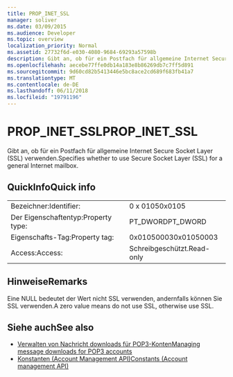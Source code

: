 ```yaml
---
title: PROP_INET_SSL
manager: soliver
ms.date: 03/09/2015
ms.audience: Developer
ms.topic: overview
localization_priority: Normal
ms.assetid: 27732f6d-e030-4080-9684-69293a57598b
description: Gibt an, ob für ein Postfach für allgemeine Internet Secure Socket Layer (SSL) verwenden.
ms.openlocfilehash: aecebe77ffe0db14a183e8b86269db7c7ff5d891
ms.sourcegitcommit: 9d60cd82b5413446e5bc8ace2cd689f683fb41a7
ms.translationtype: MT
ms.contentlocale: de-DE
ms.lasthandoff: 06/11/2018
ms.locfileid: "19791196"
---
```

# <a name="propinetssl"></a><span data-ttu-id="9e24c-103">PROP_INET_SSL</span><span class="sxs-lookup"><span data-stu-id="9e24c-103">PROP_INET_SSL</span></span>

<span data-ttu-id="9e24c-104">Gibt an, ob für ein Postfach für allgemeine Internet Secure Socket Layer (SSL) verwenden.</span><span class="sxs-lookup"><span data-stu-id="9e24c-104">Specifies whether to use Secure Socket Layer (SSL) for a general Internet mailbox.</span></span>
  
## <a name="quick-info"></a><span data-ttu-id="9e24c-105">QuickInfo</span><span class="sxs-lookup"><span data-stu-id="9e24c-105">Quick info</span></span>

|||
|:-----|:-----|
|<span data-ttu-id="9e24c-106">Bezeichner:</span><span class="sxs-lookup"><span data-stu-id="9e24c-106">Identifier:</span></span>  <br/> |<span data-ttu-id="9e24c-107">0 x 0105</span><span class="sxs-lookup"><span data-stu-id="9e24c-107">0x0105</span></span>  <br/> |
|<span data-ttu-id="9e24c-108">Der Eigenschaftentyp:</span><span class="sxs-lookup"><span data-stu-id="9e24c-108">Property type:</span></span>  <br/> |<span data-ttu-id="9e24c-109">PT_DWORD</span><span class="sxs-lookup"><span data-stu-id="9e24c-109">PT_DWORD</span></span>  <br/> |
|<span data-ttu-id="9e24c-110">Eigenschafts-Tag:</span><span class="sxs-lookup"><span data-stu-id="9e24c-110">Property tag:</span></span>  <br/> |<span data-ttu-id="9e24c-111">0x01050003</span><span class="sxs-lookup"><span data-stu-id="9e24c-111">0x01050003</span></span>  <br/> |
|<span data-ttu-id="9e24c-112">Access:</span><span class="sxs-lookup"><span data-stu-id="9e24c-112">Access:</span></span>  <br/> |<span data-ttu-id="9e24c-113">Schreibgeschützt.</span><span class="sxs-lookup"><span data-stu-id="9e24c-113">Read-only</span></span>  <br/> |
   
## <a name="remarks"></a><span data-ttu-id="9e24c-114">Hinweise</span><span class="sxs-lookup"><span data-stu-id="9e24c-114">Remarks</span></span>

<span data-ttu-id="9e24c-115">Eine NULL bedeutet der Wert nicht SSL verwenden, andernfalls können Sie SSL verwenden.</span><span class="sxs-lookup"><span data-stu-id="9e24c-115">A zero value means do not use SSL, otherwise use SSL.</span></span>
  
## <a name="see-also"></a><span data-ttu-id="9e24c-116">Siehe auch</span><span class="sxs-lookup"><span data-stu-id="9e24c-116">See also</span></span>

- [<span data-ttu-id="9e24c-117">Verwalten von Nachricht downloads für POP3-Konten</span><span class="sxs-lookup"><span data-stu-id="9e24c-117">Managing message downloads for POP3 accounts</span></span>](managing-message-downloads-for-pop3-accounts.md)  
- [<span data-ttu-id="9e24c-118">Konstanten (Account Management API)</span><span class="sxs-lookup"><span data-stu-id="9e24c-118">Constants (Account management API)</span></span>](constants-account-management-api.md)

